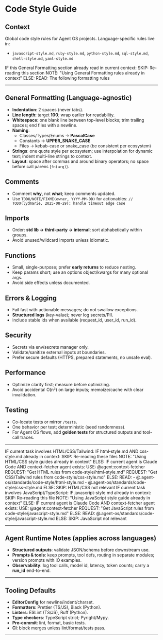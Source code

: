 # Code Style Guide

## Context

Global code style rules for Agent OS projects. Language-specific rules live in:

- `javascript-style.md`, `ruby-style.md`, `python-style.md`, `sql-style.md`, `shell-style.md`, `yaml-style.md`

<conditional-block context-check="general-formatting">
IF this General Formatting section already read in current context:
  SKIP: Re-reading this section
  NOTE: "Using General Formatting rules already in context"
ELSE:
  READ: The following formatting rules
</conditional-block>

---

## General Formatting (Language-agnostic)

- **Indentation**: 2 spaces (never tabs).
- **Line length**: target **100**; wrap earlier for readability.
- **Whitespace**: one blank line between top-level blocks; trim trailing spaces; end files with a newline.
- **Naming**:
  - Classes/Types/Enums → **PascalCase**
  - Constants → **UPPER_SNAKE_CASE**
  - Files → kebab-case or snake_case (be consistent per ecosystem)
- **Strings**: one quote style per ecosystem; use interpolation for dynamic text; indent multi-line strings to context.
- **Layout**: space after commas and around binary operators; no space before call parens (`fn(arg)`).

## Comments

- Comment **why**, not **what**; keep comments updated.
- Use `TODO/NOTE/FIXME(owner, YYYY-MM-DD)` for actionables:
  `// TODO(lydmarie, 2025-08-29): handle timeout edge case`

## Imports

- Order: **std lib → third-party → internal**; sort alphabetically within groups.
- Avoid unused/wildcard imports unless idiomatic.

## Functions

- Small, single-purpose; prefer **early returns** to reduce nesting.
- Keep params short; use an options object/kwargs for many optional args.
- Avoid side effects unless documented.

## Errors & Logging

- Fail fast with actionable messages; do not swallow exceptions.
- **Structured logs** (key-value); never log secrets/PII.
- Include stable ids when available (request_id, user_id, run_id).

## Security

- Secrets via env/secrets manager only.
- Validate/sanitize external inputs at boundaries.
- Prefer secure defaults (HTTPS, prepared statements, no unsafe eval).

## Performance

- Optimize clarity first; measure before optimizing.
- Avoid accidental O(n²) on large inputs; memoize/cache with clear invalidation.

## Testing

- Co-locate tests or mirror `/tests`.
- One behavior per test; deterministic (seed randomness).
- For Agent OS flows, add **golden tests** for structured outputs and tool-call traces.

---

<conditional-block task-condition="html-css-tailwind" context-check="html-css-style">
IF current task involves HTML/CSS/Tailwind:
  IF html-style.md AND css-style.md already in context:
    SKIP: Re-reading these files
    NOTE: "Using HTML/CSS style guides already in context"
  ELSE:
    <context_fetcher_strategy>
      IF current agent is Claude Code AND context-fetcher agent exists:
        USE: @agent:context-fetcher
        REQUEST: "Get HTML rules from code-style/html-style.md"
        REQUEST: "Get CSS/Tailwind rules from code-style/css-style.md"
      ELSE:
        READ:
        - @.agent-os/standards/code-style/html-style.md
        - @.agent-os/standards/code-style/css-style.md
    </context_fetcher_strategy>
ELSE:
  SKIP: HTML/CSS not relevant
</conditional-block>

<conditional-block task-condition="javascript" context-check="javascript-style">
IF current task involves JavaScript/TypeScript:
  IF javascript-style.md already in context:
    SKIP: Re-reading this file
    NOTE: "Using JavaScript style guide already in context"
  ELSE:
    <context_fetcher_strategy>
      IF current agent is Claude Code AND context-fetcher agent exists:
        USE: @agent:context-fetcher
        REQUEST: "Get JavaScript rules from code-style/javascript-style.md"
      ELSE:
        READ: @.agent-os/standards/code-style/javascript-style.md
    </context_fetcher_strategy>
ELSE:
  SKIP: JavaScript not relevant
</conditional-block>

---

## Agent Runtime Notes (applies across languages)

- **Structured outputs**: validate JSON/schema before downstream use.
- **Prompts & tools**: keep prompts, tool defs, routing in separate modules; version prompts with IO examples.
- **Observability**: log tool calls, model id, latency, token counts; carry a **run_id** end-to-end.

---

## Tooling Defaults

- **EditorConfig** for newline/indent/charset.
- **Formatters**: Prettier (TS/JS), Black (Python).
- **Linters**: ESLint (TS/JS), Ruff (Python).
- **Type checkers**: TypeScript strict; Pyright/Mypy.
- **Pre-commit**: lint, format, basic tests.
- **CI**: block merges unless lint/format/tests pass.

---
